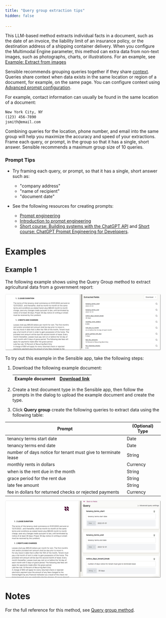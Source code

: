 ```yaml
---
title: "Query group extraction tips"
hidden: false

---
```


This LLM-based method extracts individual facts in a document, such as the date of an invoice, the liability limit of an insurance policy, or the destination address of a shipping container delivery. When you configure the Multimodal Engine parameter, this method can extra data from non-text images, such as photographs, charts, or illustrations. For an example, see [Example: Extract from images](doc:query-group#example-extract-from-images)

Sensible recommends grouping queries together if they share [context](doc:query-group#notes).  Queries share context when data exists in the same location or region of a document, for example, on the same page. You can configure context using [Advanced prompt configuration](doc:prompt). 

For example, contact information can usually be found in the same location of a document:

```
New York City, NY
(123) 456-7890
jsmith@email.com 
```

Combining queries for the location, phone number, and email into the same group will help you maximize the accuracy and speed of your extractions. Frame each query, or prompt, in the group so that it has a single, short answer. Sensible recommends a maximum group size of 10 queries.

### Prompt Tips

- Try framing each query, or prompt, so that it has a single, short answer such as:

  - "company address"
  - "name of recipient"
  - "document date"
- See the following resources for creating prompts:

  -  [Prompt engineering](https://platform.openai.com/docs/guides/prompt-engineering)
  -  [Introduction to prompt engineering](https://learn.microsoft.com/en-us/azure/cognitive-services/openai/concepts/prompt-engineering)
  -  [Short course: Building systems with the ChatGPT API](https://www.deeplearning.ai/short-courses/building-systems-with-chatgpt/) and [Short course: ChatGPT Prompt Engineering for Developers](https://www.deeplearning.ai/short-courses/chatgpt-prompt-engineering-for-developers/). 

Examples
===

Example 1
---

The following example shows using the Query Group method to extract agricultural data from a government report:

![Click to enlarge](https://raw.githubusercontent.com/sensible-hq/sensible-docs/main/readme-sync/assets/v0/images/final/query_group_instruct.png)

To try out this example in the Sensible app, take the following steps: 

1. Download the following example document:

   | Example document | [Download link](https://raw.githubusercontent.com/sensible-hq/sensible-docs/main/readme-sync/assets/v0/pdfs/summarizer.pdf) |
   | ----------- | ------------------------------------------------------------ |

2. Create a test document type in the Sensible app, then follow the prompts in the dialog to upload the example document and create the type.

4. Click **Query group** create the following queries to extract data using the following table:

| Prompt                                                       | (Optional) Type |
| ------------------------------------------------------------ | --------------- |
| tenancy terms start date                                     | Date            |
| tenancy terms end date                                       | Date            |
| number of days notice for tenant must give to terminate lease | String          |
| monthly rents in dollars                                     | Currency        |
| when is the rent due in the month                            | String          |
| grace period for the rent due                                | String          |
| late fee amount                                              | String          |
| fee in dollars for returned checks or rejected payments      | Currency        |

![Click to enlarge](https://raw.githubusercontent.com/sensible-hq/sensible-docs/main/readme-sync/assets/v0/images/final/query_group_instruct_1.png)

Notes
===

For the full reference for this method, see [Query group method](doc:query-group).
